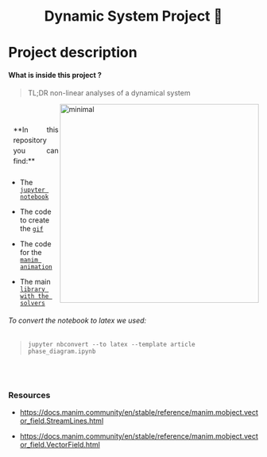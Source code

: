 <h1 align="center">
    Dynamic System Project 🤖
</h1>


# Project description

#### What is inside this project ?
> TL;DR non-linear analyses of a dynamical system

<img href=".assets/numerical_showcase.gif" src="https://github.com/Jac-Zac/Dynamic_System_Project/blob/master/.assets/numerical_showcase.gif?raw=true" alt="minimal" align="right" width="400px"/>

<br>
<p style="text-align:justify; line-height: 1.5;padding: 10px;">
**In this repository you can find:**

- The [`jupyter notebook`](https://github.com/Jac-Zac/Dynamic_Systems_Project/blob/master/phase_diagram.ipynb)

- The code to create the [`gif`](https://github.com/Jac-Zac/Dynamic_Systems_Project/tree/master/python_animations)

- The code for the [`manim animation`](https://github.com/Jac-Zac/Dynamic_Systems_Project/tree/master/manim_animation)

- The main [`library with the solvers`](https://github.com/Jac-Zac/Dynamic_Systems_Project/tree/master/library)

###### To convert the notebook to latex we used:
> `jupyter nbconvert --to latex --template article phase_diagram.ipynb`

</p>

<br><br>

### Resources

- https://docs.manim.community/en/stable/reference/manim.mobject.vector_field.StreamLines.html

- https://docs.manim.community/en/stable/reference/manim.mobject.vector_field.VectorField.html
